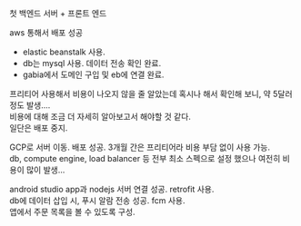 첫 백엔드 서버 + 프론트 엔드  

aws 통해서 배포 성공
  - elastic beanstalk 사용.
  - db는 mysql 사용. 데이터 전송 확인 완료.
  - gabia에서 도메인 구입 및 eb에 연결 완료.

프리티어 사용해서 비용이 나오지 않을 줄 알았는데 혹시나 해서 확인해 보니, 약 5달러 정도 발생....  
비용에 대해 조금 더 자세히 알아보고서 해야할 것 같다.  
일단은 배포 중지.

GCP로 서버 이동. 배포 성공. 3개월 간은 프리티어라 비용 부담 없이 사용 가능.  
db, compute engine, load balancer 등 전부 최소 스펙으로 설정 했으나 여전히 비용이 많이 발생...

android studio app과 nodejs 서버 연결 성공. retrofit 사용.  
db에 데이터 삽입 시, 푸시 알람 전송 성공. fcm 사용.  
앱에서 주문 목록을 볼 수 있도록 구성.  
